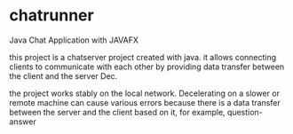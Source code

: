 # chatrunner
Java Chat Application with JAVAFX

this project is a chatserver project created with java.
it allows connecting clients to communicate with each other by providing data transfer between the client and the server Dec.

the project works stably on the local network.
Decelerating on a slower or remote machine can cause various errors because there is a data transfer between the server and the client based on it, for example, question-answer
